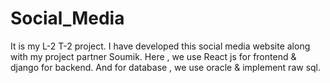 # Social_Media
It is my L-2 T-2 project. I have developed this social media website along with my project partner Soumik. Here , we use React js for frontend & django for backend. And for database , we use oracle & implement raw sql.
